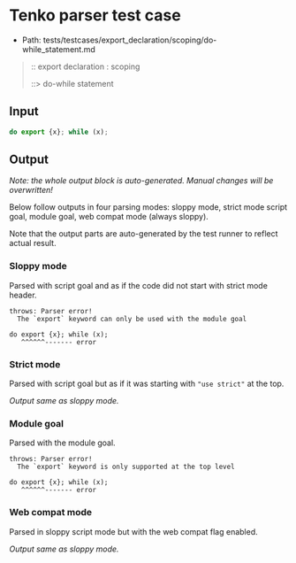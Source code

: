 # Tenko parser test case

- Path: tests/testcases/export_declaration/scoping/do-while_statement.md

> :: export declaration : scoping
>
> ::> do-while statement

## Input

`````js
do export {x}; while (x);
`````

## Output

_Note: the whole output block is auto-generated. Manual changes will be overwritten!_

Below follow outputs in four parsing modes: sloppy mode, strict mode script goal, module goal, web compat mode (always sloppy).

Note that the output parts are auto-generated by the test runner to reflect actual result.

### Sloppy mode

Parsed with script goal and as if the code did not start with strict mode header.

`````
throws: Parser error!
  The `export` keyword can only be used with the module goal

do export {x}; while (x);
   ^^^^^^------- error
`````

### Strict mode

Parsed with script goal but as if it was starting with `"use strict"` at the top.

_Output same as sloppy mode._

### Module goal

Parsed with the module goal.

`````
throws: Parser error!
  The `export` keyword is only supported at the top level

do export {x}; while (x);
   ^^^^^^------- error
`````


### Web compat mode

Parsed in sloppy script mode but with the web compat flag enabled.

_Output same as sloppy mode._
